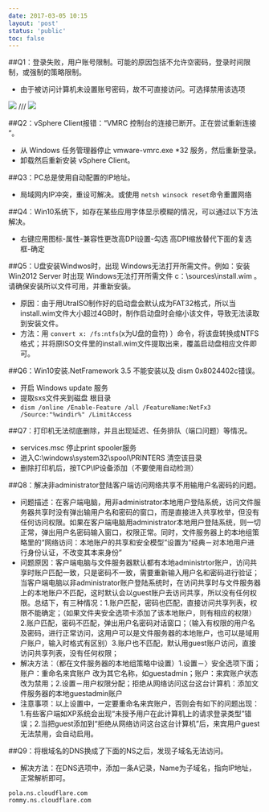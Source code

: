 ```yaml
---
date: 2017-03-05 10:15
layout: 'post'
status: 'public'
toc: false
---
```


##Q1：登录失败，用户账号限制。可能的原因包括不允许空密码，登录时间限制，或强制的策略限制。
 - 由于被访问计算机未设置账号密码，故不可直接访问。可选择禁用该选项    

![](https://vkceyugu.cdn.bspapp.com/VKCEYUGU-imgbed/e1387ee6-456e-4a64-9169-b7ca05d1d9d7.jpg)
/// ![](https://link.gimhoy.com/sharepoint/aHR0cHM6Ly92ZXJuYWxsb3ZlLW15LnNoYXJlcG9pbnQuY29tLzppOi9nL3BlcnNvbmFsL3ZlcmFub19iZXN1bm55X3RvcC9FWnZhOUZqMlVnQkRneFUxbUZLYXFyY0JrbGthbHJ5UXNMSktqS2FjTWJndG13P2U9Y0oxOTdH.jpg)

##Q2：vSphere Client报错：“VMRC 控制台的连接已断开。正在尝试重新连接 ”。
 - 从 Windows 任务管理器停止 vmware-vmrc.exe *32 服务，然后重新登录。
 - 卸载然后重新安装 vSphere Client。
                    
##Q3：PC总是使用自动配置的IP地址。
- 局域网内IP冲突，重设可解决。或使用 ```netsh winsock reset```命令重置网络 

##Q4：Win10系统下，如存在某些应用字体显示模糊的情况，可以通过以下方法解决。
- 右键应用图标-属性-兼容性更改高DPI设置-勾选 高DPI缩放替代下面的复选框-确定

##Q5：U盘安装Windwos时，出现 Windows无法打开所需文件。例如：安装Win2012 Server 时出现 Windows无法打开所需文件 c：\sources\install.wim 。请确保安装所以文件可用，并重新安装。
- 原因：由于用UtraISO制作好的启动盘会默认成为FAT32格式，所以当install.wim文件大小超过4GB时，制作启动盘时会缩小该文件，导致无法读取到安装文件。
- 方法：用 ```convert x: /fs:ntfs```(x为U盘的盘符) ）命令，将该盘转换成NTFS格式；并将原ISO文件里的install.wim文件提取出来，覆盖启动盘相应文件即可。

##Q6：Win10安装.NetFramework 3.5 不能安装以及 dism 0x8024402c错误。
- 开启 Windows update 服务
- 提取sxs文件夹到磁盘 根目录
-  ```dism /online /Enable-Feature /all /FeatureName:NetFx3 /Source:"%windir%" /LimitAccess```

##Q7：打印机无法彻底删除，并且出现延迟、任务排队（端口问题）等情况。
- services.msc 停止print spooler服务
- 进入C:\windows\system32\spool\PRINTERS 清空该目录
- 删除打印机后，按TCP\IP设备添加（不要使用自动检测）

##Q8：解决非administrator登陆客户端访问网络共享不用输用户名密码的问题。
- 问题描述：在客户端电脑，用非administrator本地用户登陆系统，访问文件服务器共享时没有弹出输用户名和密码的窗口，而是直接进入共享枚举，但没有任何访问权限。如果在客户端电脑用administrator本地用户登陆系统，则一切正常，弹出用户名密码输入窗口，权限正常。同时，文件服务器上的本地组策略里的“网络访问：本地账户的共享和安全模型”设置为“经典－对本地用户进行身份认证，不改变其本来身份”
- 问题原因：客户端电脑与文件服务器默认都有本地administrtor账户，访问共享时账户匹配一致，只是密码不一致，需要重新输入用户名和密码进行验证；当客户端电脑以非administrator账户登陆系统时，在访问共享时与文件服务器上的本地账户不匹配，这时默认会以guest账户去访问共享，所以没有任何权限。总结下，有三种情况：1.账户匹配，密码也匹配，直接访问共享列表，权限不能确定；（如果文件夹安全选项卡添加了该本地账户，则有相应的权限）2.账户匹配，密码不匹配，弹出用户名密码对话窗口；（输入有权限的用户名及密码，进行正常访问，这用户可以是文件服务器的本地账户，也可以是域用户账户，输入时格式有区别）3.账户也不匹配，默认用guest账户访问，直接访问共享列表，没有任何权限；
- 解决方法：（都在文件服务器的本地组策略中设置）1.设置－〉安全选项下面；账户：重命名来宾账户 改为其它名称，如guestadmin；账户：来宾账户状态 改为禁用；2.设置－用户权限分配；拒绝从网络访问这台这台计算机：添加文件服务器的本地guestadmin账户
- 注意事项：以上设置中，一定要重命名来宾账户，否则会有如下的问题出现：1.有些客户端如XP系统会出现“未授予用户在此计算机上的请求登录类型”错误；2.当把guest添加到“拒绝从网络访问这台这台计算机”后，来宾用户guest无法禁用，会自动启用。

##Q9：将根域名的DNS换成了下面的NS之后，发现子域名无法访问。
- 解决方法：在DNS选项中，添加一条A记录，Name为子域名，指向IP地址，正常解析即可。
```
pola.ns.cloudflare.com
rommy.ns.cloudflare.com
```
